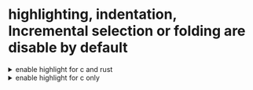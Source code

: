 #  highlighting, indentation, Incremental selection or folding are disable by default
<details>
<summary> enable highlight for c and rust </summary>

```lua
require'nvim-treesitter.configs'.setup {
  ensure_installed = { "c", "lua", "rust" },
  ignore_install = { "javascript" },

  highlight = {
    enable = true,
    disable = { "lua" },
  },
}
```

</details>


<details>
<summary> enable highlight for c only </summary>

```lua
require'nvim-treesitter.configs'.setup {
  ensure_installed = { "c", "lua", "rust" },
  ignore_install = { "javascript" },

  highlight = {
    enable = true,
    disable = { "lua", "rust" },
  },
}
```

</details>

